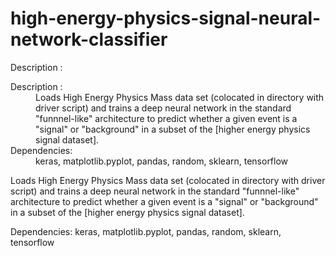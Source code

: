 # high-energy-physics-signal-neural-network-classifier

Description :
<dt>Description :</dt> 
<dd>Loads High Energy Physics Mass data set (colocated in directory with driver script) and trains a deep neural network in the standard "funnnel-like" architecture to predict whether a given event is a "signal" or "background" in a subset of the [higher energy physics signal dataset].</dd> 
<dt>Dependencies:</dt> 
<dd>keras, matplotlib.pyplot, pandas, random, sklearn, tensorflow </dd>
	
  
Loads High Energy Physics Mass data set (colocated in directory with driver script) and trains a deep neural network in the standard "funnnel-like" architecture to predict whether a given event is a "signal" or "background" in a subset of the [higher energy physics signal dataset].

Dependencies:
keras, matplotlib.pyplot, pandas, random, sklearn, tensorflow
